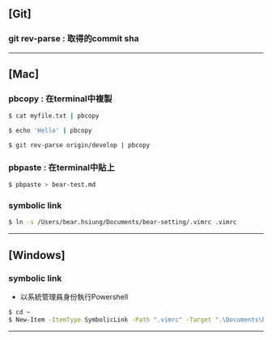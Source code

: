 
## [Git]

### git rev-parse <branch-name> : 取得<branch-name>的commit sha

---

## [Mac]

### pbcopy : 在terminal中複製

```zsh
$ cat myfile.txt | pbcopy
```

```zsh
$ echo 'Hello' | pbcopy
```

```zsh
$ git rev-parse origin/develop | pbcopy
```

### pbpaste : 在terminal中貼上

```zsh
$ pbpaste > bear-test.md
```

### symbolic link

```zsh
$ ln -s /Users/bear.hsiung/Documents/bear-setting/.vimrc .vimrc
```

---

## [Windows]

### symbolic link

- 以系統管理員身份執行Powershell
```zsh
$ cd ~
$ New-Item -ItemType SymbolicLink -Path ".vimrc" -Target ".\Documents\bear-setting\.vimrc"
```

---